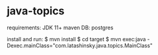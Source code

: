 # java-topics

requirements:
JDK 11+
maven
DB: postgres

install and run:
$ mvn install
$ cd target
$ mvn exec:java -Dexec.mainClass="com.latashinsky.java.topics.MainClass"

